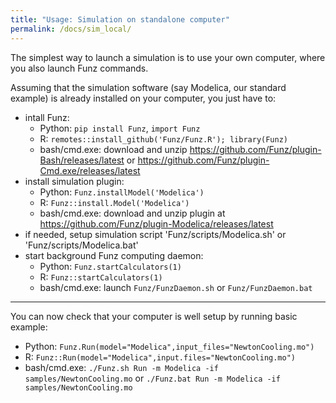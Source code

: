 ```yaml
---
title: "Usage: Simulation on standalone computer"
permalink: /docs/sim_local/
---
```


The simplest way to launch a simulation is to use your own computer, where you also launch Funz commands. 

Assuming that the simulation software (say Modelica, our standard example) is already installed on your computer, you just have to:

  * intall Funz: 
    * Python: `pip install Funz`, `import Funz`
    * R: `remotes::install_github('Funz/Funz.R'); library(Funz)`
    * bash/cmd.exe: download and unzip https://github.com/Funz/plugin-Bash/releases/latest or https://github.com/Funz/plugin-Cmd.exe/releases/latest
  * install simulation plugin:
    * Python: `Funz.installModel('Modelica')`
    * R: `Funz::install.Model('Modelica')`
    * bash/cmd.exe: download and unzip plugin at https://github.com/Funz/plugin-Modelica/releases/latest
  * if needed, setup simulation script 'Funz/scripts/Modelica.sh' or 'Funz/scripts/Modelica.bat'
  * start background Funz computing daemon:
    * Python: `Funz.startCalculators(1)`
    * R: `Funz::startCalculators(1)`
    * bash/cmd.exe: launch `Funz/FunzDaemon.sh` or `Funz/FunzDaemon.bat`

  ---

  You can now check that your computer is well setup by running basic example:

  * Python: `Funz.Run(model="Modelica",input_files="NewtonCooling.mo")`
  * R: `Funz::Run(model="Modelica",input.files="NewtonCooling.mo")`
  * bash/cmd.exe: `./Funz.sh Run -m Modelica -if samples/NewtonCooling.mo` or `./Funz.bat Run -m Modelica -if samples/NewtonCooling.mo` 